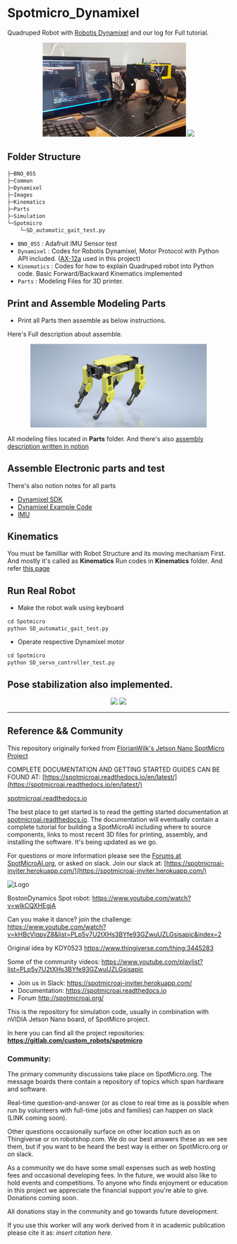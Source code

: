 # Spotmicro_Dynamixel

Quadruped Robot with [Robotis Dynamixel](https://www.robotis.us/dynamixel/) and our log for Full tutorial.


<p align="center">
    <img src="./Images/bg_img.jpg" width="325" />
    <img src="./Images/walking.gif" width="400" />
</p>

## Folder Structure

```
├─BNO_055
├─Common
├─Dynamixel
├─Images
├─Kinematics
├─Parts
├─Simulation
└─Spotmicro
    └─SD_automatic_gait_test.py
```

* `BNO_055` : Adafruit IMU Sensor test
* `Dynamixel` : Codes for Robotis Dynamixel, Motor Protocol with Python API included. ([AX-12a](https://emanual.robotis.com/docs/en/dxl/ax/ax-12a/) used in this project)
* `Kinematics` : Codes for how to explain Quadruped robot into Python code. Basic Forward/Backward Kinematics implemented
* `Parts` : Modeling Files for 3D printer.

## Print and Assemble Modeling Parts

* Print all Parts then assemble as below instructions.

Here's Full description about assemble.

<p align="center">
    <img src="./Images/RB_Lo.jpg" width="400" />
</p>

All modeling files located in **Parts** folder.
And there's also [assembly description written in notion](https://www.notion.so/Hardware-00238903ad6c4186bfc3acba8eadde08)

## Assemble Electronic parts and test

There's also notion notes for all parts

* [Dynamixel SDK](https://www.notion.so/Dynamixel-SDK-manual-f381e2eec2bb48c584fdff846843fd3f)
* [Dynamixel Example Code](https://www.notion.so/Dynamixel-Example-Code-c2bf59e9148e48b68ceca86c588ff980)
* [IMU](https://www.notion.so/IMU-BNO055-3ae07ede93fa465abe7360f2c616fd24)

## Kinematics

You must be familliar with Robot Structure and its moving mechanism First.
And mostly it's called as **Kinematics**
Run codes in **Kinematics** folder. And refer [this page](https://www.notion.so/Kinematics-aa0c94412ab840ef82aa4bf352ae69d1)

## Run Real Robot

* Make the robot walk using keyboard 

```
cd Spotmicro
python SD_automatic_gait_test.py
```

* Operate respective Dynamixel motor 

```
cd Spotmicro
python SD_servo_controller_test.py
```

## Pose stabilization also implemented.

<p align="center">
    <img src="./Images/pose_pitch.gif" height="250" />
    <img src="./Images/pose_roll.gif" height="250" />
</p>

---

## Reference && Community

This repository originally forked from [FlorianWilk's Jetson Nano SpotMicro Project](https://github.com/FlorianWilk/SpotMicroAI)

COMPLETE DOCUMENTATION AND GETTING STARTED GUIDES CAN BE FOUND AT:
[https://spotmicroai.readthedocs.io/en/latest/](https://spotmicroai.readthedocs.io/en/latest/)

[spotmicroai.readthedocs.io](http://spotmicroai.readthedocs.io)

The best place to get started is to read the getting started documentation at [spotmicroai.readthedocs.io](spotmicroai.readthedocs.io). The documentation will eventually contain a complete tutorial for building a SpotMicroAI including where to source components, links to most recent 3D files for printing, assembly, and installing the software. It's being updated as we go.

For questions or more information please see the [Forums at SpotMicroAI.org](http://SpotMicroAI.org), or asked on slack. Join our slack at: [https://spotmicroai-inviter.herokuapp.com/](https://spotmicroai-inviter.herokuapp.com/)

![Logo](https://gitlab.com/custom_robots/spotmicroai/website/raw/master/docs/assets/logo.png)

BostonDynamics Spot robot: https://www.youtube.com/watch?v=wlkCQXHEgjA

Can you make it dance? join the challenge: https://www.youtube.com/watch?v=kHBcVlqpvZ8&list=PLp5v7U2tXHs3BYfe93GZwuUZLGsisapic&index=2

Original idea by KDY0523 https://www.thingiverse.com/thing:3445283

Some of the community videos: https://www.youtube.com/playlist?list=PLp5v7U2tXHs3BYfe93GZwuUZLGsisapic

* Join us in Slack: https://spotmicroai-inviter.herokuapp.com/
* Documentation: https://spotmicroai.readthedocs.io
* Forum http://spotmicroai.org/

This is the repository for simulation code, usually in combination with nVIDIA Jetson Nano board, of SpotMicro project.

In here you can find all the project repositories: **https://gitlab.com/custom_robots/spotmicro**

### Community:
The primary community discussions take place on SpotMicro.org. The message boards there contain a repository of topics which span hardware and software.

Real-time question-and-answer (or as close to real time as is possible when run by volunteers with full-time jobs and families) can happen on slack (LINK coming soon).

Other questions occasionally surface on other location such as on Thingiverse or on robotshop.com. We do our best answers these as we see them, but if you want to be heard the best way is either on SpotMicro.org or on slack.

As a community we do have some small expenses such as web hosting fees and occasional developing fees. In the future, we would also like to hold events and competitions. To anyone who finds enjoyment or education in this project we appreciate the financial support you're able to give. Donations coming soon.

All donations stay in the community and go towards future development.

If you use this worker will any work derived from it in academic publication please cite it as: *insert citation here*.



